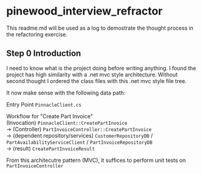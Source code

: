 # pinewood_interview_refractor
This readme.md will be used as a log to demostrate the thought process in the refactoring exercise.

## Step 0 Introduction
I need to know what is the project doing before writing anything.
I found the project has high similarity with a .net mvc style architecture.
Without second thought I ordered the class files with this .net mvc style file tree.

It now make sense with the following data path:

Entry Point `PinnacleClient.cs`

Workflow for "Create Part Invoice"  
(Invocation) `PinnacleClient::CreatePartInvoice`  
-> (Controller) `PartInvoiceController::CreatePartInvoice`  
-> (dependent repository/services) `CustomerRepositoryDB` / `PartAvailabilityServiceClient` / `PartInvoiceRepositoryDB`  
-> (result)
`CreatePartInvoiceResult`

From this architecutre pattern (MVC),
it suffices to perform unit tests on `PartInvoiceController`  
